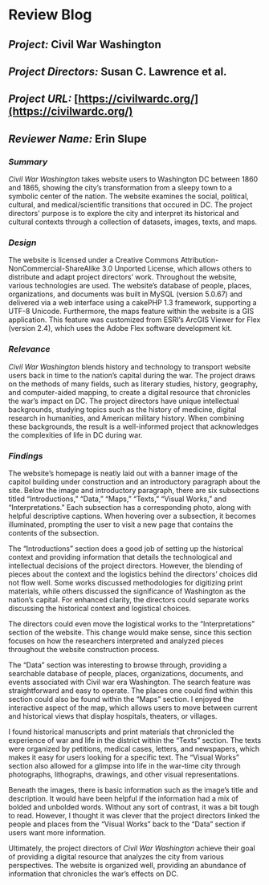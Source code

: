 # Review Blog

## *Project:* Civil War Washington

## *Project Directors:* Susan C. Lawrence et al. 

## *Project URL:* [https://civilwardc.org/](https://civilwardc.org/)

## *Reviewer Name:* Erin Slupe

### *Summary*

*Civil War Washington* takes website users to Washington DC between 1860 and 1865, showing the city’s transformation from a sleepy town to a symbolic center of the nation. The website examines the social, political, cultural, and medical/scientific transitions that occured in DC. The project directors’ purpose is to explore the city and interpret its historical and cultural contexts through a collection of datasets, images, texts, and maps. 

### *Design*

The website is licensed under a Creative Commons Attribution-NonCommercial-ShareAlike 3.0 Unported License, which allows others to distribute and adapt project directors’ work. Throughout the website, various technologies are used. The website’s database of people, places, organizations, and documents was built in MySQL (version 5.0.67) and delivered via a web interface using a cakePHP 1.3 framework, supporting a UTF-8 Unicode. Furthermore, the maps feature within the website is a GIS application. This feature was customized from ESRI’s ArcGIS Viewer for Flex (version 2.4), which uses the Adobe Flex software development kit.

### *Relevance*

*Civil War Washington* blends history and technology to transport website users back in time to the nation’s capital during the war. The project draws on the methods of many fields, such as literary studies, history, geography, and computer-aided mapping, to create a digital resource that chronicles the war’s impact on DC. The project directors have unique intellectual backgrounds, studying topics such as the history of medicine, digital research in humanities, and American military history. When combining these backgrounds, the result is a well-informed project that acknowledges the complexities of life in DC during war. 

### *Findings*

The website’s homepage is neatly laid out with a banner image of the capitol building under construction and an introductory paragraph about the site. Below the image and introductory paragraph, there are six subsections titled “Introductions,” “Data,” “Maps,” “Texts,” “Visual Works,” and “Interpretations.” Each subsection has a corresponding photo, along with helpful descriptive captions. When hovering over a subsection, it becomes illuminated, prompting the user to visit a new page that contains the contents of the subsection. 

The “Introductions” section does a good job of setting up the historical context and providing information that details the technological and intellectual decisions of the project directors. However, the blending of pieces about the context and the logistics behind the directors’ choices did not flow well. Some works discussed methodologies for digitizing print materials, while others discussed the significance of Washington as the nation’s capital. For enhanced clarity, the directors could separate works discussing the historical context and logistical choices.

The directors could even move the logistical works to the “Interpretations” section of the website. This change would make sense, since this section focuses on how the researchers interpreted and analyzed pieces throughout the website construction process.

The “Data” section was interesting to browse through, providing a searchable database of people, places, organizations, documents, and events associated with Civil war era Washington. The search feature was straightforward and easy to operate. The places one could find within this section could also be found within the “Maps” section. I enjoyed the interactive aspect of the map, which allows users to move between current and historical views that display hospitals, theaters, or villages. 

I found historical manuscripts and print materials that chronicled the experience of war and life in the district within the “Texts” section. The texts were organized by petitions, medical cases, letters, and newspapers, which makes it easy for users looking for a specific text. The “Visual Works” section also allowed for a glimpse into life in the war-time city through photographs, lithographs, drawings, and other visual representations. 

Beneath the images, there is basic information such as the image’s title and description. It would have been helpful if the information had a mix of bolded and unbolded words. Without any sort of contrast, it was a bit tough to read. However, I thought it was clever that the project directors linked the people and places from the “Visual Works” back to the “Data” section if users want more information. 

Ultimately, the project directors of *Civil War Washington* achieve their goal of providing a digital resource that analyzes the city from various perspectives. The website is organized well, providing an abundance of information that chronicles the war’s effects on DC. 
